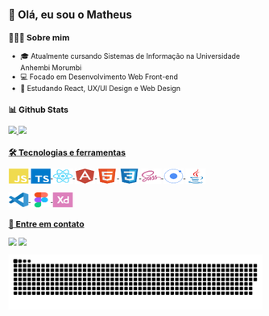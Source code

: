 <h2>
👋 Olá, eu sou o Matheus
</h2>

<h3>👨🏻‍💻 Sobre mim</h3>

- 🎓 Atualmente cursando Sistemas de Informação na Universidade Anhembi Morumbi
- 💻 Focado em Desenvolvimento Web Front-end
- 🌱 Estudando React, UX/UI Design e Web Design

<h3>📊  Github Stats</h3>

<div>
  <a href="https://github.com/Math-rm1">
  <img height="180em" src="https://github-readme-stats.vercel.app/api?username=Math-rm1&show_icons=true&theme=tokyonight&include_all_commits=true&count_private=true"/>
  <img height="180em" src="https://github-readme-stats.vercel.app/api/top-langs/?username=Math-rm1&layout=compact&langs_count=7&theme=tokyonight"/> 
</div>
  
 <h3>🛠 Tecnologias e ferramentas</h3>
  
 <div style="display: inline_block">
  <img align="center" alt="Matheus-Js" height="30" width="40" src="https://raw.githubusercontent.com/devicons/devicon/master/icons/javascript/javascript-plain.svg">
  <img align="center" alt="Matheus-Ts" height="30" width="40" src="https://raw.githubusercontent.com/devicons/devicon/master/icons/typescript/typescript-plain.svg">
  <img align="center" alt="Matheus-React" height="30" width="40" src="https://raw.githubusercontent.com/devicons/devicon/master/icons/react/react-original.svg">
  <img align="center" alt="Matheus-Angular" height="30" width="40" src="https://github.com/devicons/devicon/blob/master/icons/angularjs/angularjs-plain.svg">
  <img align="center" alt="Matheus-HTML" height="30" width="40" src="https://raw.githubusercontent.com/devicons/devicon/master/icons/html5/html5-original.svg">
  <img align="center" alt="Matheus-CSS" height="30" width="40" src="https://raw.githubusercontent.com/devicons/devicon/master/icons/css3/css3-original.svg">
  <img align="center" alt="Matheus-SASS" height="30" width="40" src="https://raw.githubusercontent.com/devicons/devicon/master/icons/sass/sass-original.svg">
  <img align="center" alt="Matheus-Ionic" height="30" width="40" src="https://github.com/devicons/devicon/blob/master/icons/ionic/ionic-original.svg">
  <img align="center" alt="Matheus-Java" height="30" width="40" src="https://raw.githubusercontent.com/devicons/devicon/master/icons/java/java-original.svg">
  <br><br>
  <img align="center" alt="Matheus-Vscode" height="30" width="40" src="https://github.com/devicons/devicon/blob/master/icons/vscode/vscode-original.svg">
  <img align="center" alt="Matheus-Figma" height="30" width="40" src="https://github.com/devicons/devicon/blob/master/icons/figma/figma-original.svg">
  <img align="center" alt="Matheus-Xd" height="30" width="40" src="https://github.com/devicons/devicon/blob/master/icons/xd/xd-plain.svg">   
</div>
  
<h3>📨 Entre em contato</h3>
  
<div>
  <a href = "mailto:matheus.r.mariano@hotmail.com"><img src="https://img.shields.io/badge/Outlook-0078D4?style=for-the-badge&logo=microsoft-outlook&logoColor=white" target="_blank"></a>
  <a href="https://www.linkedin.com/in/matheus-r-mariano" target="_blank"><img src="https://img.shields.io/badge/-LinkedIn-%230077B5?style=for-the-badge&logo=linkedin&logoColor=white" target="_blank"></a>
  
  ![Snake animation](https://github.com/Math-rm1/Math-rm1/blob/output/github-contribution-grid-snake.svg)
</div> 
